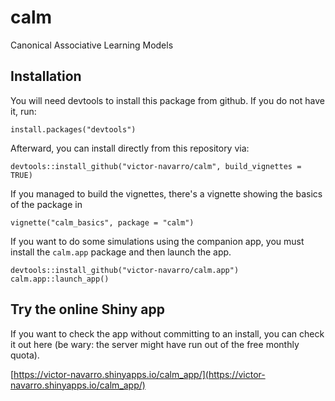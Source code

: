 # calm

Canonical Associative Learning Models

## Installation

You will need devtools to install this package from github. If you do not have it, run:

`install.packages("devtools")`

Afterward, you can install directly from this repository via:

`devtools::install_github("victor-navarro/calm", build_vignettes = TRUE)`

If you managed to build the vignettes, there's a vignette showing the basics of the package in

`vignette("calm_basics", package = "calm")`

If you want to do some simulations using the companion app, you must install the `calm.app` package and then launch the app.

```
devtools::install_github("victor-navarro/calm.app")
calm.app::launch_app()
```

## Try the online Shiny app

If you want to check the app without committing to an install, you can check it out here (be wary: the server might have run out of the free monthly quota).

[https://victor-navarro.shinyapps.io/calm_app/](https://victor-navarro.shinyapps.io/calm_app/)

